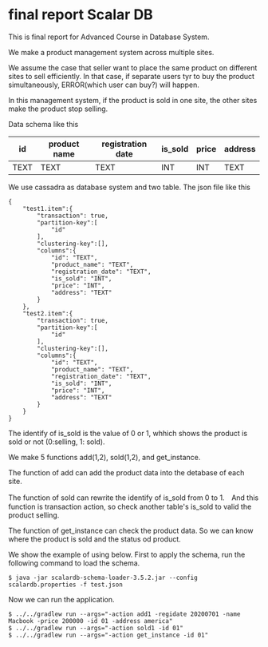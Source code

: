 # final report Scalar DB
This is final report for Advanced Course in Database System.

We make a product management system across multiple sites.

We assume the case that seller want to place the same product on different sites to sell efficiently.
In that case, if separate users tyr to buy the product simultaneously, ERROR(which user can buy?) will happen.

In this management system, if the product is sold in one site, the other sites make the product stop selling.

Data schema like this

|id|product name|registration date|is_sold|price|address|
|---|---|---|---|---|---|
|TEXT|TEXT|TEXT|INT|INT|TEXT|

We use cassadra as database system and two table.
The json file like this

```
{
    "test1.item":{
        "transaction": true,
        "partition-key":[
            "id"
        ],
        "clustering-key":[],
        "columns":{
            "id": "TEXT",
            "product_name": "TEXT",
            "registration_date": "TEXT",
            "is_sold": "INT",
            "price": "INT",
            "address": "TEXT"
        }
    },
    "test2.item":{
        "transaction": true,
        "partition-key":[
            "id"
        ],
        "clustering-key":[],
        "columns":{
            "id": "TEXT",
            "product_name": "TEXT",
            "registration_date": "TEXT",
            "is_sold": "INT",
            "price": "INT",
            "address": "TEXT"
        }
    }
}
```

The identify of is_sold is the value of 0 or 1, whhich shows the product is sold or not (0:selling, 1: sold).

We make 5 functions add(1,2), sold(1,2), and get_instance.

The function of add can add the product data into the detabase of each site.

The function of sold can rewrite the identify of is_sold from 0 to 1.　And this function is transaction action, so check another table's is_sold to valid the product selling.

The function of get_instance can check the product data. So we can know where the product is sold and the status od product.

We show the example of using below.
First to apply the schema, run the following command to load the schema.
```
$ java -jar scalardb-schema-loader-3.5.2.jar --config scalardb.properties -f test.json
```

Now we can run the application.
```
$ ../../gradlew run --args="-action add1 -regidate 20200701 -name Macbook -price 200000 -id 01 -address america"
$ ../../gradlew run --args="-action sold1 -id 01"
$ ../../gradlew run --args="-action get_instance -id 01"
```
